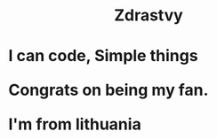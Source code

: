 
<h1 align="center">Zdrastvy <h1>

I can code, Simple things


Congrats on being my fan.


**I'm from lithuania** 
</p>

